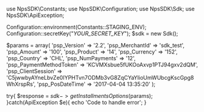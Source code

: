 use NpsSDK\Constants;
use NpsSDK\Configuration;
use NpsSDK\Sdk;
use NpsSDK\ApiException;

Configuration::environment(Constants::STAGING_ENV);
Configuration::secretKey("_YOUR_SECRET_KEY_");
$sdk = new Sdk();

$params = array(
    'psp_Version' => '2.2',
    'psp_MerchantId' => 'sdk_test',
    'psp_Amount' => '100',
    'psp_Product' => '14',
    'psp_Currency' => '152',
    'psp_Country' => 'CHL',
    'psp_NumPayments' => '12',
    'psp_PaymentMethodToken' => 'KCVMXsbue5fUKOoAxvp1PTJ94gxv2dQM',
    'psp_ClientSession' => 'C5jwwbyAYneLbvZe0IYPHTvn7ODMb3vG8ZqCYaYIioUmWUbcgKscGpg8WhXrspRs',
    'psp_PosDateTime' => '2017-04-04 13:35:20'
);

try{ 
    $response = $sdk->getInstallmentsOptions($params); 
}catch(ApiException $e){ 
    echo 'Code to handle error'; 
} 
